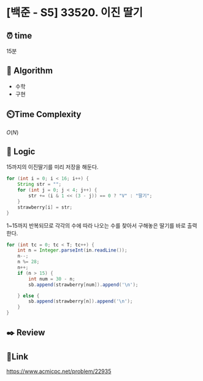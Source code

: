 # [백준 - S5] 33520. 이진 딸기

## ⏰ **time**

15분

## :pushpin: **Algorithm**

- 수학
- 구현

## ⏲️**Time Complexity**

$O(N)$

## :round_pushpin: **Logic**
15까지의 이진딸기를 미리 저장을 해둔다.
```java
for (int i = 0; i < 16; i++) {
	String str = "";
	for (int j = 0; j < 4; j++) {
		str += (i & 1 << (3 - j)) == 0 ? "V" : "딸기";
	}
	strawberry[i] = str;
}
```
1~15까지 반복되므로 각각의 수에 따라 나오는 수를 찾아서 구해놓은 딸기를 바로 출력한다.
```java
for (int tc = 0; tc < T; tc++) {
	int n = Integer.parseInt(in.readLine());
	n--;
	n %= 28;
	n++;
	if (n > 15) {
		int num = 30 - n;
		sb.append(strawberry[num]).append('\n');

	} else {
		sb.append(strawberry[n]).append('\n');
	}
}
```

## :black_nib: **Review**

## 📡**Link**

https://www.acmicpc.net/problem/22935
